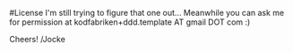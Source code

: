 #License
I'm still trying to figure that one out...
Meanwhile you can ask me for permission at kodfabriken+ddd.template AT gmail DOT com :)

Cheers!
/Jocke

